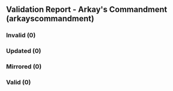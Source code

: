 ## Validation Report - Arkay's Commandment (arkayscommandment)


### Invalid (0)
### Updated (0)
### Mirrored (0)
### Valid (0)
